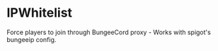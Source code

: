 # IPWhitelist
Force players to join through BungeeCord proxy - Works with spigot's bungeeip config.
